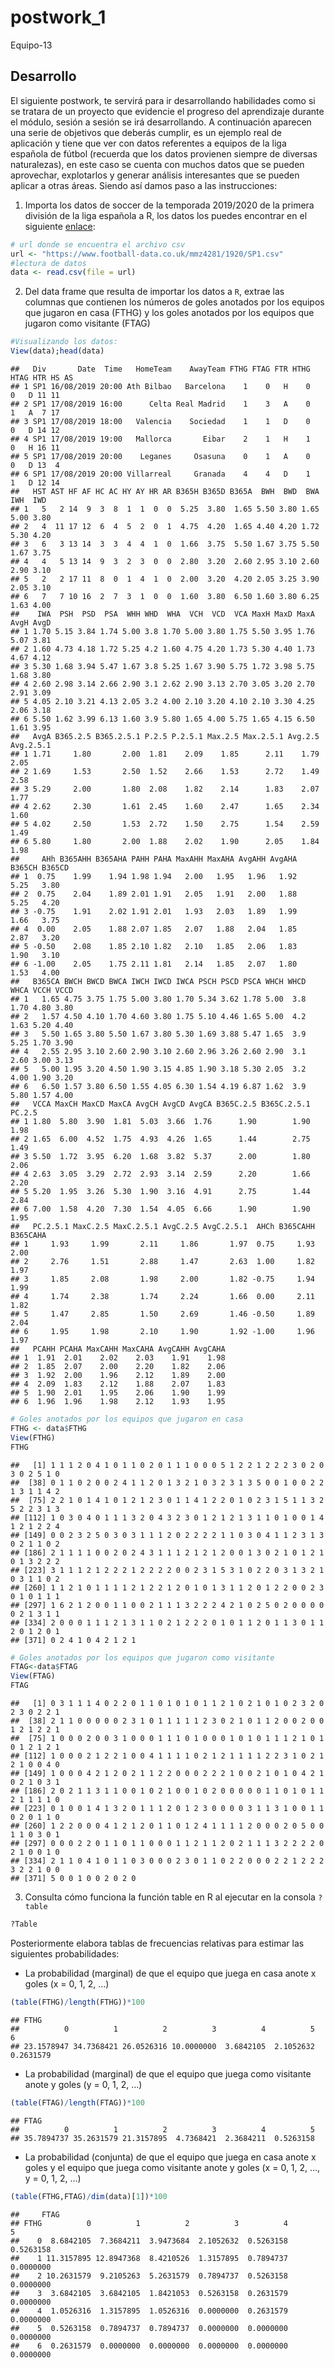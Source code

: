 postwork\_1
================
Equipo-13

## Desarrollo

El siguiente postwork, te servirá para ir desarrollando habilidades como
si se tratara de un proyecto que evidencie el progreso del aprendizaje
durante el módulo, sesión a sesión se irá desarrollando. A continuación
aparecen una serie de objetivos que deberás cumplir, es un ejemplo real
de aplicación y tiene que ver con datos referentes a equipos de la liga
española de fútbol (recuerda que los datos provienen siempre de diversas
naturalezas), en este caso se cuenta con muchos datos que se pueden
aprovechar, explotarlos y generar análisis interesantes que se pueden
aplicar a otras áreas. Siendo así damos paso a las instrucciones:

1.  Importa los datos de soccer de la temporada 2019/2020 de la primera
    división de la liga española a R, los datos los puedes encontrar en
    el siguiente [enlace](https://www.football-data.co.uk/spainm.php):

<!-- end list -->

``` r
# url donde se encuentra el archivo csv
url <- "https://www.football-data.co.uk/mmz4281/1920/SP1.csv" 
#lectura de datos
data <- read.csv(file = url)
```

2.  Del data frame que resulta de importar los datos a `R`, extrae las
    columnas que contienen los números de goles anotados por los equipos
    que jugaron en casa (FTHG) y los goles anotados por los equipos que
    jugaron como visitante (FTAG)

<!-- end list -->

``` r
#Visualizando los datos:
View(data);head(data)
```

    ##   Div       Date  Time   HomeTeam    AwayTeam FTHG FTAG FTR HTHG HTAG HTR HS AS
    ## 1 SP1 16/08/2019 20:00 Ath Bilbao   Barcelona    1    0   H    0    0   D 11 11
    ## 2 SP1 17/08/2019 16:00      Celta Real Madrid    1    3   A    0    1   A  7 17
    ## 3 SP1 17/08/2019 18:00   Valencia    Sociedad    1    1   D    0    0   D 14 12
    ## 4 SP1 17/08/2019 19:00   Mallorca       Eibar    2    1   H    1    0   H 16 11
    ## 5 SP1 17/08/2019 20:00    Leganes     Osasuna    0    1   A    0    0   D 13  4
    ## 6 SP1 17/08/2019 20:00 Villarreal     Granada    4    4   D    1    1   D 12 14
    ##   HST AST HF AF HC AC HY AY HR AR B365H B365D B365A  BWH  BWD  BWA  IWH  IWD
    ## 1   5   2 14  9  3  8  1  1  0  0  5.25  3.80  1.65 5.50 3.80 1.65 5.00 3.80
    ## 2   4  11 17 12  6  4  5  2  0  1  4.75  4.20  1.65 4.40 4.20 1.72 5.30 4.20
    ## 3   6   3 13 14  3  3  4  4  1  0  1.66  3.75  5.50 1.67 3.75 5.50 1.67 3.75
    ## 4   4   5 13 14  9  3  2  3  0  0  2.80  3.20  2.60 2.95 3.10 2.60 2.90 3.10
    ## 5   2   2 17 11  8  0  1  4  1  0  2.00  3.20  4.20 2.05 3.25 3.90 2.05 3.10
    ## 6   7   7 10 16  2  7  3  1  0  0  1.60  3.80  6.50 1.60 3.80 6.25 1.63 4.00
    ##    IWA  PSH  PSD  PSA  WHH WHD  WHA  VCH  VCD  VCA MaxH MaxD MaxA AvgH AvgD
    ## 1 1.70 5.15 3.84 1.74 5.00 3.8 1.70 5.00 3.80 1.75 5.50 3.95 1.76 5.07 3.81
    ## 2 1.60 4.73 4.18 1.72 5.25 4.2 1.60 4.75 4.20 1.73 5.30 4.40 1.73 4.67 4.12
    ## 3 5.30 1.68 3.94 5.47 1.67 3.8 5.25 1.67 3.90 5.75 1.72 3.98 5.75 1.68 3.80
    ## 4 2.60 2.98 3.14 2.66 2.90 3.1 2.62 2.90 3.13 2.70 3.05 3.20 2.70 2.91 3.09
    ## 5 4.05 2.10 3.21 4.13 2.05 3.2 4.00 2.10 3.20 4.10 2.10 3.30 4.25 2.06 3.18
    ## 6 5.50 1.62 3.99 6.13 1.60 3.9 5.80 1.65 4.00 5.75 1.65 4.15 6.50 1.61 3.95
    ##   AvgA B365.2.5 B365.2.5.1 P.2.5 P.2.5.1 Max.2.5 Max.2.5.1 Avg.2.5 Avg.2.5.1
    ## 1 1.71     1.80       2.00  1.81    2.09    1.85      2.11    1.79      2.05
    ## 2 1.69     1.53       2.50  1.52    2.66    1.53      2.72    1.49      2.58
    ## 3 5.29     2.00       1.80  2.08    1.82    2.14      1.83    2.07      1.77
    ## 4 2.62     2.30       1.61  2.45    1.60    2.47      1.65    2.34      1.60
    ## 5 4.02     2.50       1.53  2.72    1.50    2.75      1.54    2.59      1.49
    ## 6 5.80     1.80       2.00  1.88    2.02    1.90      2.05    1.84      1.98
    ##     AHh B365AHH B365AHA PAHH PAHA MaxAHH MaxAHA AvgAHH AvgAHA B365CH B365CD
    ## 1  0.75    1.99    1.94 1.98 1.94   2.00   1.95   1.96   1.92   5.25   3.80
    ## 2  0.75    2.04    1.89 2.01 1.91   2.05   1.91   2.00   1.88   5.25   4.20
    ## 3 -0.75    1.91    2.02 1.91 2.01   1.93   2.03   1.89   1.99   1.66   3.75
    ## 4  0.00    2.05    1.88 2.07 1.85   2.07   1.88   2.04   1.85   2.87   3.20
    ## 5 -0.50    2.08    1.85 2.10 1.82   2.10   1.85   2.06   1.83   1.90   3.10
    ## 6 -1.00    2.05    1.75 2.11 1.81   2.14   1.85   2.07   1.80   1.53   4.00
    ##   B365CA BWCH BWCD BWCA IWCH IWCD IWCA PSCH PSCD PSCA WHCH WHCD WHCA VCCH VCCD
    ## 1   1.65 4.75 3.75 1.75 5.00 3.80 1.70 5.34 3.62 1.78 5.00  3.8 1.70 4.80 3.80
    ## 2   1.57 4.50 4.10 1.70 4.60 3.80 1.75 5.10 4.46 1.65 5.00  4.2 1.63 5.20 4.40
    ## 3   5.50 1.65 3.80 5.50 1.67 3.80 5.30 1.69 3.88 5.47 1.65  3.9 5.25 1.70 3.90
    ## 4   2.55 2.95 3.10 2.60 2.90 3.10 2.60 2.96 3.26 2.60 2.90  3.1 2.60 3.00 3.13
    ## 5   5.00 1.95 3.20 4.50 1.90 3.15 4.85 1.90 3.18 5.30 2.05  3.2 4.00 1.90 3.20
    ## 6   6.50 1.57 3.80 6.50 1.55 4.05 6.30 1.54 4.19 6.87 1.62  3.9 5.80 1.57 4.00
    ##   VCCA MaxCH MaxCD MaxCA AvgCH AvgCD AvgCA B365C.2.5 B365C.2.5.1 PC.2.5
    ## 1 1.80  5.80  3.90  1.81  5.03  3.66  1.76      1.90        1.90   1.98
    ## 2 1.65  6.00  4.52  1.75  4.93  4.26  1.65      1.44        2.75   1.49
    ## 3 5.50  1.72  3.95  6.20  1.68  3.82  5.37      2.00        1.80   2.06
    ## 4 2.63  3.05  3.29  2.72  2.93  3.14  2.59      2.20        1.66   2.20
    ## 5 5.20  1.95  3.26  5.30  1.90  3.16  4.91      2.75        1.44   2.84
    ## 6 7.00  1.58  4.20  7.30  1.54  4.05  6.66      1.90        1.90   1.95
    ##   PC.2.5.1 MaxC.2.5 MaxC.2.5.1 AvgC.2.5 AvgC.2.5.1  AHCh B365CAHH B365CAHA
    ## 1     1.93     1.99       2.11     1.86       1.97  0.75     1.93     2.00
    ## 2     2.76     1.51       2.88     1.47       2.63  1.00     1.82     1.97
    ## 3     1.85     2.08       1.98     2.00       1.82 -0.75     1.94     1.99
    ## 4     1.74     2.38       1.74     2.24       1.66  0.00     2.11     1.82
    ## 5     1.47     2.85       1.50     2.69       1.46 -0.50     1.89     2.04
    ## 6     1.95     1.98       2.10     1.90       1.92 -1.00     1.96     1.97
    ##   PCAHH PCAHA MaxCAHH MaxCAHA AvgCAHH AvgCAHA
    ## 1  1.91  2.01    2.02    2.03    1.91    1.98
    ## 2  1.85  2.07    2.00    2.20    1.82    2.06
    ## 3  1.92  2.00    1.96    2.12    1.89    2.00
    ## 4  2.09  1.83    2.12    1.88    2.07    1.83
    ## 5  1.90  2.01    1.95    2.06    1.90    1.99
    ## 6  1.96  1.96    1.98    2.12    1.93    1.95

``` r
# Goles anotados por los equipos que jugaron en casa
FTHG <- data$FTHG 
View(FTHG)
FTHG
```

    ##   [1] 1 1 1 2 0 4 1 0 1 1 0 2 0 1 1 1 0 0 0 5 1 2 2 1 2 2 2 3 0 2 0 3 0 2 5 1 0
    ##  [38] 0 1 1 0 2 0 0 2 4 1 1 2 0 1 3 2 1 0 3 2 3 1 3 5 0 0 1 0 0 2 2 1 3 1 1 4 2
    ##  [75] 2 2 1 0 1 4 1 0 1 2 1 2 3 0 1 1 4 1 2 2 0 1 0 2 3 1 5 1 1 3 2 5 2 2 3 1 3
    ## [112] 1 0 3 0 4 0 1 1 1 3 2 0 4 3 2 3 0 1 2 1 2 1 3 1 1 0 1 0 0 1 4 1 2 1 2 2 4
    ## [149] 0 0 2 3 2 5 0 3 0 3 1 1 1 2 0 2 2 2 2 1 1 0 3 0 4 1 1 2 3 1 3 0 2 1 1 0 2
    ## [186] 2 1 1 1 1 0 0 2 0 2 4 3 1 1 1 2 1 2 1 2 0 0 1 3 0 2 1 0 1 2 1 0 1 3 2 2 2
    ## [223] 3 1 1 1 2 1 2 2 2 1 2 2 2 2 0 0 2 3 1 5 3 1 0 2 2 0 3 1 3 2 1 0 3 1 1 0 2
    ## [260] 1 1 2 1 0 1 1 1 1 2 1 2 2 1 2 0 1 0 1 3 1 1 2 0 1 2 2 0 0 2 3 0 1 0 1 1 1
    ## [297] 1 6 2 1 2 0 0 1 1 0 0 2 1 1 1 3 2 2 2 4 2 1 0 2 5 0 2 0 0 0 0 0 2 1 3 1 1
    ## [334] 2 0 0 0 1 1 1 2 1 3 1 1 0 2 1 2 2 2 0 1 0 1 1 2 0 1 1 3 0 1 1 2 0 1 2 0 1
    ## [371] 0 2 4 1 0 4 2 1 2 1

``` r
# Goles anotados por los equipos que jugaron como visitante
FTAG<-data$FTAG
View(FTAG)
FTAG
```

    ##   [1] 0 3 1 1 1 4 0 2 2 0 1 1 0 1 0 1 0 1 1 2 1 0 2 1 0 1 0 2 3 2 0 2 3 0 2 2 1
    ##  [38] 2 1 1 0 0 0 0 0 2 3 1 0 1 1 1 1 1 2 3 0 2 1 0 1 1 2 0 0 2 0 0 1 2 1 2 2 1
    ##  [75] 1 0 0 0 2 0 0 3 1 0 0 0 1 1 1 0 1 0 0 0 1 0 1 0 1 1 1 2 1 0 1 0 1 2 1 2 1
    ## [112] 1 0 0 0 2 1 2 2 1 0 0 4 1 1 1 1 0 2 1 2 1 1 1 1 2 2 3 1 0 2 1 2 1 0 0 4 0
    ## [149] 1 0 0 0 4 2 1 2 0 2 1 1 2 2 0 0 0 2 2 2 1 0 0 2 1 0 1 0 4 2 1 0 2 1 0 3 1
    ## [186] 2 0 2 1 1 3 1 1 0 0 1 0 2 1 0 0 1 0 2 0 0 0 0 0 1 1 0 1 0 1 1 2 1 1 1 1 0
    ## [223] 0 1 0 0 1 4 1 3 2 0 1 1 1 2 0 1 2 3 0 0 0 0 3 1 1 3 1 0 0 1 1 0 2 0 1 1 0
    ## [260] 1 2 2 0 0 0 4 1 2 1 2 0 1 1 0 1 2 4 1 1 1 1 2 0 0 0 2 0 5 0 0 1 1 0 3 0 1
    ## [297] 0 0 0 2 2 0 1 1 0 1 1 0 0 0 1 1 2 1 1 2 0 2 1 1 1 3 2 2 2 2 0 2 1 0 0 1 0
    ## [334] 2 1 1 0 4 1 0 1 1 0 3 0 0 0 2 3 0 1 1 0 2 2 0 0 0 2 2 1 2 2 2 3 2 2 1 0 0
    ## [371] 5 0 0 1 0 0 2 0 2 0

3.  Consulta cómo funciona la función table en R al ejecutar en la
    consola `?table`

<!-- end list -->

``` r
?Table
```

Posteriormente elabora tablas de frecuencias relativas para estimar las
siguientes probabilidades:

  - La probabilidad (marginal) de que el equipo que juega en casa anote
    x goles (x = 0, 1, 2, …)

<!-- end list -->

``` r
(table(FTHG)/length(FTHG))*100
```

    ## FTHG
    ##          0          1          2          3          4          5          6 
    ## 23.1578947 34.7368421 26.0526316 10.0000000  3.6842105  2.1052632  0.2631579

  - La probabilidad (marginal) de que el equipo que juega como visitante
    anote y goles (y = 0, 1, 2, …)

<!-- end list -->

``` r
(table(FTAG)/length(FTAG))*100
```

    ## FTAG
    ##          0          1          2          3          4          5 
    ## 35.7894737 35.2631579 21.3157895  4.7368421  2.3684211  0.5263158

  - La probabilidad (conjunta) de que el equipo que juega en casa anote
    x goles y el equipo que juega como visitante anote y goles (x = 0,
    1, 2, …, y = 0, 1, 2, …)

<!-- end list -->

``` r
(table(FTHG,FTAG)/dim(data)[1])*100
```

    ##     FTAG
    ## FTHG          0          1          2          3          4          5
    ##    0  8.6842105  7.3684211  3.9473684  2.1052632  0.5263158  0.5263158
    ##    1 11.3157895 12.8947368  8.4210526  1.3157895  0.7894737  0.0000000
    ##    2 10.2631579  9.2105263  5.2631579  0.7894737  0.5263158  0.0000000
    ##    3  3.6842105  3.6842105  1.8421053  0.5263158  0.2631579  0.0000000
    ##    4  1.0526316  1.3157895  1.0526316  0.0000000  0.2631579  0.0000000
    ##    5  0.5263158  0.7894737  0.7894737  0.0000000  0.0000000  0.0000000
    ##    6  0.2631579  0.0000000  0.0000000  0.0000000  0.0000000  0.0000000
